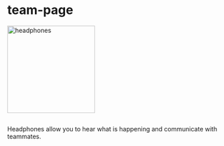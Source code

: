 # team-page
<style>
  .image1 {
    float: left; margin-right: 15;
  }
</style>

   <img src="https://www.stockvault.net/photo/188406/headphone" 
    alt="headphones"
      width="200px" Height="200px"/>
    <p class="image1"> Headphones allow you to hear what is happening and communicate with teammates.</p>
    
